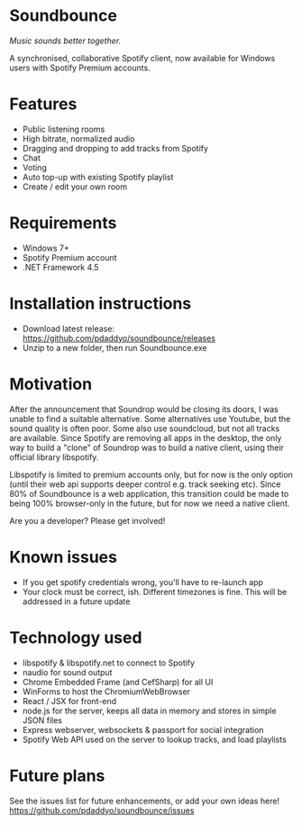 Soundbounce 
=========================
*Music sounds better together.*

A synchronised, collaborative Spotify client, now available for Windows users with Spotify Premium accounts.

Features
=======
- Public listening rooms
- High bitrate, normalized audio
- Dragging and dropping to add tracks from Spotify
- Chat
- Voting
- Auto top-up with existing Spotify playlist
- Create / edit your own room

Requirements
==========
- Windows 7+
- Spotify Premium account
- .NET Framework 4.5

Installation instructions
=============
- Download latest release: https://github.com/pdaddyo/soundbounce/releases
- Unzip to a new folder, then run Soundbounce.exe

Motivation
==========
After the announcement that Soundrop would be closing its doors, I was unable to find a suitable alternative.  Some alternatives use Youtube, but the sound quality is often poor.  Some also use soundcloud, but not all tracks are available.  Since Spotify are removing all apps in the desktop, the only way to build a "clone" of Soundrop was to build a native client, using their official library libspotify.  

Libspotify is limited to premium accounts only, but for now is the only option (until their web api supports deeper control e.g. track seeking etc).  Since 80% of Soundbounce is a web application, this transition could be made to being 100% browser-only in the future, but for now we need a native client.  

Are you a developer?  Please get involved!

Known issues
============
- If you get spotify credentials wrong, you'll have to re-launch app
- Your clock must be correct, ish.  Different timezones is fine.  This will be addressed in a future update

Technology used
=================
- libspotify & libspotify.net to connect to Spotify
- naudio for sound output
- Chrome Embedded Frame (and CefSharp) for all UI
- WinForms to host the ChromiumWebBrowser
- React / JSX for front-end 
- node.js for the server, keeps all data in memory and stores in simple JSON files
- Express webserver, websockets & passport for social integration
- Spotify Web API used on the server to lookup tracks, and load playlists

Future plans
=========
See the issues list for future enhancements, or add your own ideas here!
https://github.com/pdaddyo/soundbounce/issues
